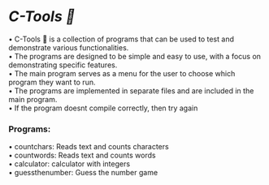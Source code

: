 # *C-Tools 🔧*
• C-Tools 🔧 is a collection of programs that can be used to test and demonstrate various functionalities.<br />
• The programs are designed to be simple and easy to use, with a focus on demonstrating specific features.<br />
• The main program serves as a menu for the user to choose which program they want to run.<br />
• The programs are implemented in separate files and are included in the main program.<br />
• If the program doesnt compile correctly, then try again<br />

### Programs:
• countchars: Reads text and counts characters<br />
• countwords: Reads text and counts words<br />
• calculator: calculator with integers<br />
• guessthenumber: Guess the number game<br />

